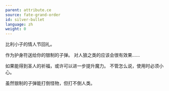 ```yaml
---
parent: attribute.ce
source: fate-grand-order
id: silver-bullet
language: zh
weight: 0
---
```


比利小子的情人节回礼。

作为护身符送给你的银制的子弹。
对人狼之类的应该会很有效果……

如果能得到圣人的祈福，或许可以进一步提升魔力。
不管怎么说，使用时必须小心。

虽然银制的子弹能打倒怪物，但打不倒人类。
